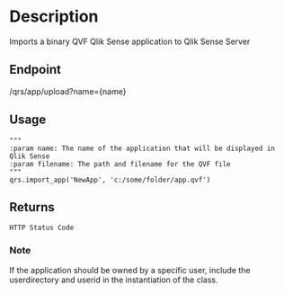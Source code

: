 # Description
Imports a binary QVF Qlik Sense application to Qlik Sense Server

## Endpoint
/qrs/app/upload?name={name}

## Usage
```
"""
:param name: The name of the application that will be displayed in Qlik Sense
:param filename: The path and filename for the QVF file
"""
qrs.import_app('NewApp', 'c:/some/folder/app.qvf')
```
## Returns
```
HTTP Status Code
```

### Note
If the application should be owned by a specific user, include the userdirectory and userid in the instantiation of the class.
